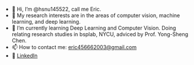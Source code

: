 - 👋 Hi, I’m @hsnu145522, call me Eric.
- 👀 My research interests are in the areas of computer vision, machine learning, and deep learning.
- 🌱 I’m currently learning Deep Learning and Computer Vision. Doing relating research studies in bsplab, NYCU, adviced by Prof. Yong-Sheng Chen. 
- 📫 How to contact me: eric456662003@gmail.com  
- 🚩 [LinkedIn](https://www.linkedin.com/in/%E5%BE%97%E8%AA%A0-%E9%BB%83-a84327250/)  

<!---
hsnu145522/hsnu145522 is a ✨ special ✨ repository because its `README.md` (this file) appears on your GitHub profile.
You can click the Preview link to take a look at your changes.
--->

